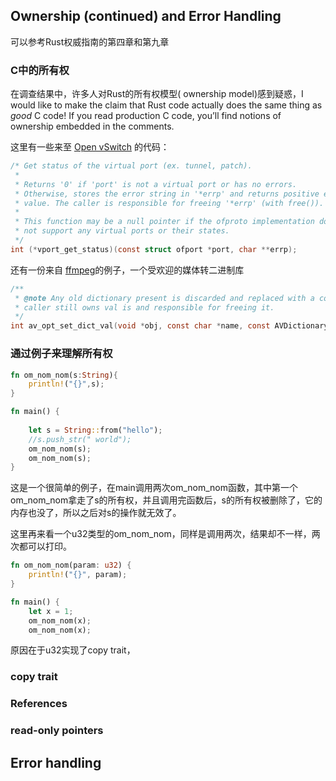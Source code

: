 ## Ownership (continued) and Error Handling

可以参考Rust权威指南的第四章和第九章

### C中的所有权

在调查结果中，许多人对Rust的所有权模型( ownership model)感到疑惑，I would like to make the claim that Rust code actually does the same thing as *good* C code! If you read production C code, you’ll find notions of ownership embedded in the comments.

这里有一些来至 [Open vSwitch](https://github.com/openvswitch/ovs/blob/134e6831acca48f10df3d59b8e1567c24dd925d2/ofproto/ofproto-provider.h#L1094) 的代码：

```c
/* Get status of the virtual port (ex. tunnel, patch).
 *
 * Returns '0' if 'port' is not a virtual port or has no errors.
 * Otherwise, stores the error string in '*errp' and returns positive errno
 * value. The caller is responsible for freeing '*errp' (with free()).
 *
 * This function may be a null pointer if the ofproto implementation does
 * not support any virtual ports or their states.
 */
int (*vport_get_status)(const struct ofport *port, char **errp);
```

还有一份来自 [ffmpeg](https://github.com/FFmpeg/FFmpeg/blob/f1894c206eec463832eef851a5388949a68a050f/libavutil/opt.h#L695)的例子，一个受欢迎的媒体转二进制库

```c
/**
 * @note Any old dictionary present is discarded and replaced with a copy of the new one. The
 * caller still owns val is and responsible for freeing it.
 */
int av_opt_set_dict_val(void *obj, const char *name, const AVDictionary *val, int search_flags);
```

### 通过例子来理解所有权

```rust
fn om_nom_nom(s:String){
    println!("{}",s);
}

fn main() {
    
    let s = String::from("hello");
    //s.push_str(" world");
    om_nom_nom(s);
    om_nom_nom(s);
}
```

这是一个很简单的例子，在main调用两次om_nom_nom函数，其中第一个om_nom_nom拿走了s的所有权，并且调用完函数后，s的所有权被删除了，它的内存也没了，所以之后对s的操作就无效了。

这里再来看一个u32类型的om_nom_nom，同样是调用两次，结果却不一样，两次都可以打印。

```rust
fn om_nom_nom(param: u32) {
    println!("{}", param);
}

fn main() {
    let x = 1;
    om_nom_nom(x);
    om_nom_nom(x);
```

原因在于u32实现了copy trait，

### copy trait

### References

### read-only pointers

## Error handling